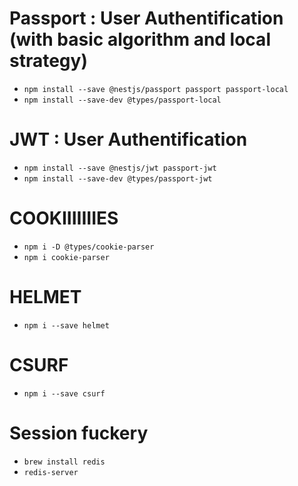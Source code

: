 # Passport : User Authentification (with basic algorithm and local strategy)
- `npm install --save @nestjs/passport passport passport-local`
- `npm install --save-dev @types/passport-local`
# JWT : User Authentification
- `npm install --save @nestjs/jwt passport-jwt`
- `npm install --save-dev @types/passport-jwt`



# COOKIIIIIIIES
- `npm i -D @types/cookie-parser`
- `npm i cookie-parser`
# HELMET
- `npm i --save helmet`
# CSURF
- `npm i --save csurf`

# Session fuckery
- `brew install redis`
- `redis-server`
